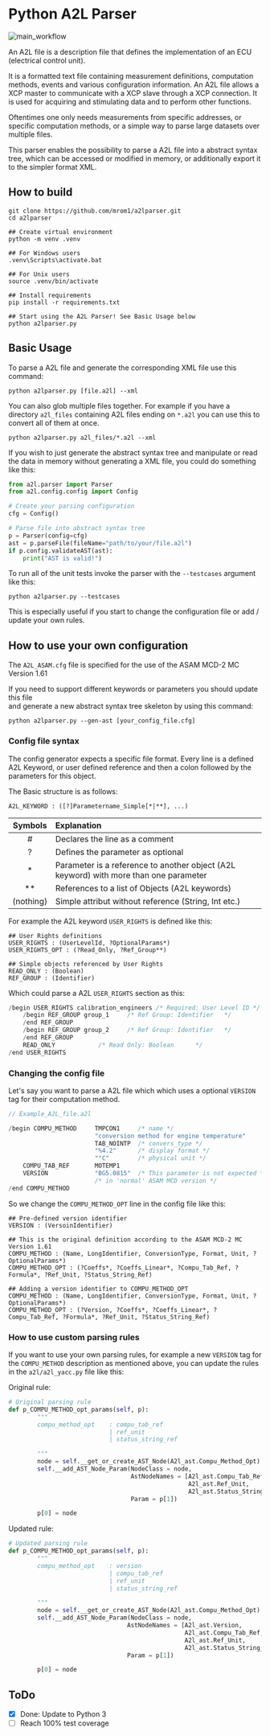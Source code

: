 # Python A2L Parser

![main_workflow](https://github.com/mrom1/a2lparser/actions/workflows/main.yml/badge.svg)

An A2L file is a description file that defines the implementation of an ECU (electrical control unit).

It is a formatted text file containing measurement definitions, computation methods, events and various configuration information. An A2L file allows a XCP master to communicate with a XCP slave through a XCP connection. It is used for acquiring and stimulating data and to perform other functions.

Oftentimes one only needs measurements from specific addresses, or specific computation methods, or a simple way to parse large datasets over multiple files.

This parser enables the possibility to parse a A2L file into a abstract syntax tree, which can be accessed or modified in memory, or additionally export it to the simpler format XML.

## How to build
```
git clone https://github.com/mrom1/a2lparser.git
cd a2lparser

## Create virtual environment
python -m venv .venv

## For Windows users
.venv\Scripts\activate.bat

## For Unix users
source .venv/bin/activate

## Install requirements
pip install -r requirements.txt

## Start using the A2L Parser! See Basic Usage below
python a2lparser.py 
```

## Basic Usage
To parse a A2L file and generate the corresponding XML file use this command:
```
python a2lparser.py [file.a2l] --xml
```
You can also glob multiple files together. For example if you have a directory ``a2l_files`` containing A2L files ending on ``*.a2l`` you can use this to convert all of them at once.
```
python a2lparser.py a2l_files/*.a2l --xml
```
If you wish to just generate the abstract syntax tree and manipulate or read the data in memory without generating a XML file, you could do something like this:
```python
from a2l.parser import Parser
from a2l.config.config import Config

# Create your parsing configuration
cfg = Config()

# Parse file into abstract syntax tree
p = Parser(config=cfg)
ast = p.parseFile(fileName="path/to/your/file.a2l")
if p.config.validateAST(ast):
	print("AST is valid!")
```
To run all of the unit tests invoke the parser with the ``--testcases`` argument like this:
```
python a2lparser.py --testcases
```
This is especially useful if you start to change the configuration file or add / update your own rules.


## How to use your own configuration

The `A2L_ASAM.cfg` file is specified for the use of the ASAM MCD-2 MC Version 1.61

If you need to support different keywords or parameters you should update this file\
and generate a new abstract syntax tree skeleton by using this command:
```
python a2lparser.py --gen-ast [your_config_file.cfg]
```

### Config file syntax

The config generator expects a specific file format. Every line is a defined A2L Keyword, or user defined reference and then a colon followed by the parameters for this object.

The Basic structure is as follows: 
```
A2L_KEYWORD : ([?]Parametername_Simple[*|**], ...)
```

| Symbols | Explanation 
| :--------------: | :--------- |
| #        | Declares the line as a comment
| ?        | Defines the parameter as optional 
| *        | Parameter is a reference to another object (A2L keyword) with more than one parameter |
| **       | References to a list of Objects (A2L keywords) |
|(nothing) | Simple attribut without reference (String, Int etc.)   |

For example the A2L keyword ``USER_RIGHTS`` is defined like this:
```
## User Rights definitions
USER_RIGHTS : (UserLevelId, ?OptionalParams*)
USER_RIGHTS_OPT : (?Read_Only, ?Ref_Group**)

## Simple objects referenced by User Rights
READ_ONLY : (Boolean)
REF_GROUP : (Identifier)
```
Which could parse a A2L ``USER_RIGHTS`` section as this:
```c
/begin USER_RIGHTS calibration_engineers /* Required: User Level ID */
	/begin REF_GROUP group_1	 /* Ref Group: Identifier   */
	/end REF_GROUP
	/begin REF_GROUP group_2	 /* Ref Group: Identifier   */
	/end REF_GROUP
	READ_ONLY			 /* Read Only: Boolean	    */
/end USER_RIGHTS
```


### Changing the config file
Let's say you want to parse a A2L file which which uses a optional ``VERSION`` tag for their computation method.

```c
// Example_A2L_file.a2l

/begin COMPU_METHOD     TMPCON1 	/* name */
                        "conversion method for engine temperature"
                        TAB_NOINTP 	/* convers_type */
                        "%4.2" 		/* display format */
                        "°C" 		/* physical unit */
    COMPU_TAB_REF       MOTEMP1
    VERSION             "BG5.0815" 	/* This parameter is not expected */
    					/* in 'normal' ASAM MCD version */
/end COMPU_METHOD
```

So we change the ``COMPU_METHOD_OPT`` line in the config file like this: 
```
## Pre-defined version identifier
VERSION : (VersoinIdentifier)

## This is the original definition according to the ASAM MCD-2 MC Version 1.61
COMPU_METHOD : (Name, LongIdentifier, ConversionType, Format, Unit, ?OptionalParams*)
COMPU_METHOD_OPT : (?Coeffs*, ?Coeffs_Linear*, ?Compu_Tab_Ref, ?Formula*, ?Ref_Unit, ?Status_String_Ref)

## Adding a version identifier to COMPU_METHOD_OPT
COMPU_METHOD : (Name, LongIdentifier, ConversionType, Format, Unit, ?OptionalParams*)
COMPU_METHOD_OPT : (?Version, ?Coeffs*, ?Coeffs_Linear*, ?Compu_Tab_Ref, ?Formula*, ?Ref_Unit, ?Status_String_Ref)
```

### How to use custom parsing rules
If you want to use your own parsing rules, for example a new ``VERSION`` tag for the ``COMPU_METHOD`` description as mentioned above, you can update the rules in the ``a2l/a2l_yacc.py`` file like this:

Original rule:

```python
# Original parsing rule
def p_COMPU_METHOD_opt_params(self, p):
        """
        compu_method_opt    : compu_tab_ref
                            | ref_unit
                            | status_string_ref

        """
        node = self.__get_or_create_AST_Node(A2l_ast.Compu_Method_Opt)
        self.__add_AST_Node_Param(NodeClass = node,
                                  AstNodeNames = [A2l_ast.Compu_Tab_Ref,
                                                  A2l_ast.Ref_Unit,
                                                  A2l_ast.Status_String_Ref],
                                  Param = p[1])

        p[0] = node
```
Updated rule:
```python
# Updated parsing rule
def p_COMPU_METHOD_opt_params(self, p):
        """
        compu_method_opt    : version
                            | compu_tab_ref
                            | ref_unit
                            | status_string_ref

        """
        node = self.__get_or_create_AST_Node(A2l_ast.Compu_Method_Opt)
        self.__add_AST_Node_Param(NodeClass = node,
                                 AstNodeNames = [A2l_ast.Version,
                                                 A2l_ast.Compu_Tab_Ref,
                                                 A2l_ast.Ref_Unit,
                                                 A2l_ast.Status_String_Ref],
                                 Param = p[1])

        p[0] = node
```

## ToDo
- [x] Done: Update to Python 3
- [ ] Reach 100% test coverage
